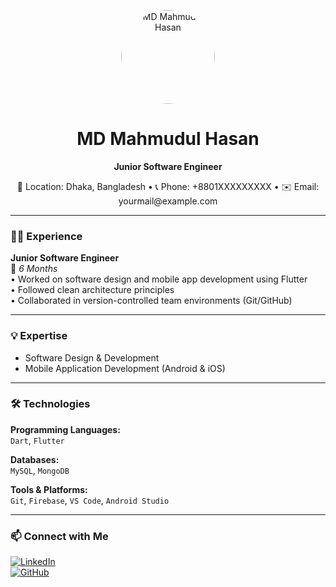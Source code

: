 <!-- Profile Image -->
<p align="center">
  <img src="https://your-image-url.com/profile.jpg" alt="MD Mahmudul Hasan" width="150" height="150" style="border-radius: 50%;" />
</p>

<h1 align="center">MD Mahmudul Hasan</h1>
<p align="center"><b>Junior Software Engineer</b></p>

<p align="center">
  📍 Location: Dhaka, Bangladesh • 📞 Phone: +8801XXXXXXXXX • ✉️ Email: yourmail@example.com  
</p>

---

### 🧑‍💻 Experience

**Junior Software Engineer**  
📆 _6 Months_  
• Worked on software design and mobile app development using Flutter  
• Followed clean architecture principles  
• Collaborated in version-controlled team environments (Git/GitHub)  

---

### 💡 Expertise

- Software Design & Development  
- Mobile Application Development (Android & iOS)

---

### 🛠 Technologies

**Programming Languages:**  
`Dart`, `Flutter`

**Databases:**  
`MySQL`, `MongoDB`

**Tools & Platforms:**  
`Git`, `Firebase`, `VS Code`, `Android Studio`

---

### 📫 Connect with Me

[![LinkedIn](https://img.shields.io/badge/LinkedIn-blue?style=flat&logo=linkedin)](https://linkedin.com/in/yourusername)  
[![GitHub](https://img.shields.io/badge/GitHub-100000?style=flat&logo=github)](https://github.com/yourusername)

